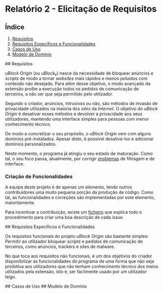 # Relatório 2 - Elicitação de Requisitos

## Índice
1. [Requisitos](#requisitos)
1. [Requisitos Específicos e Funcionalidades](#requisitos-especificos)
1. [Casos de Uso](#casos-de-uso)
1. [Modelo de Domínio](#modelo-de-dominio)

<a name="requisitos"/>
## Requisitos

*uBlock Origin* (ou *uBlock₀*) nasce da necessidade de bloquear anúncios e *scripts* de modo a tornar *websites* mais rápidos e menos poluídos com conteúdo não desejado. Para além desse objetivo, o modo avançado da extensão proíbe a execução todos os pedidos de comunicação de terceiros, a não ser que seja permitido pelo utilizador.

Segundo o criador, anúncios, intrusivos ou não, são métodos de invasão de privacidade utilizados na maioria dos *sites* da *Internet*. O objetivo do *uBlock Origin* é desativar esses métodos e devolver a privacidade aos seus utilizadores, mantendo uma interface simples para pessoas com menor conhecimento técnico.

De modo a concretizar o seu propósito, o *uBlock Origin* vem com alguns domínios pré-instalados. Apesar disto, é possível desativá-los e adicionar domínios personalizados.

Neste momento, o programa já atingiu o seu estado de maturação. Como tal, o seu foco passa, atualmente, por corrigir [problemas](https://github.com/gorhill/uBlock/issues) de filtragem e de interface.

### Criação de Funcionalidades

A equipa deste projeto é de apenas um elemento, tendo outros contribuidores uma muito pequena porção da produção de código. Como tal, as funcionalidades e correções são implementadas por este elemento, maioritamente.

Para incentivar a contribuição, existe um [ficheiro](../CONTRIBUTING.md) que explica todo o procedimento para criar uma boa descrição de cada *issue*.


<a name="requisitos-especificos"/>
## Requisitos Específicos e Funcionalidades

Os requisitos funcionais do projeto *uBlock Origin* são bastante simples: Permitir ao utilizador bloquear *scripts* e pedidos de comunicação de terceiros, como anúncios, trackers e sites de malware.

No que toca aos requisitos não funcionais, é um dos objetivos do criador disponibilizar as funcionalidades do programa de uma forma que não seja proibitiva aos utilizadores que não tenham conhecimento técnico dos meios utilizados pela extensão, isto é, ser facilmente usado por um utilizador leigo.



<a name="casos-de-uso"/>
## Casos de Uso

<a name="modelo-de-dominio"/>
## Modelo de Domínio
